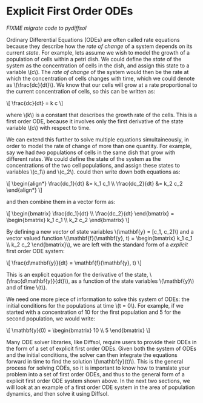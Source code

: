 # Explicit First Order ODEs

*FIXME migrate code to pydiffsol*

Ordinary Differential Equations (ODEs) are often called rate equations because they describe how the *rate of change* of a system depends on its current *state*. For example, lets assume we wish to model the growth of a population of cells within a petri dish. We could define the *state* of the system as the concentration of cells in the dish, and assign this state to a variable \\(c\\). The *rate of change* of the system would then be the rate at which the concentration of cells changes with time, which we could denote as \\(\frac{dc}{dt}\\). We know that our cells will grow at a rate proportional to the current concentration of cells, so this can be written as:

\\[
\frac{dc}{dt} = k c
\\]

where \\(k\\) is a constant that describes the growth rate of the cells. This is a first order ODE, because it involves only the first derivative of the state variable \\(c\\) with respect to time.

We can extend this further to solve multiple equations simultaineously, in order to model the rate of change of more than one quantity. For example, say we had *two* populations of cells in the same dish that grow with different rates. We could define the state of the system as the concentrations of the two cell populations, and assign these states to variables \\(c_1\\) and \\(c_2\\). could then write down both equations as:

\\[
\begin{align*}
\frac{dc_1}{dt} &= k_1 c_1  \\\\
\frac{dc_2}{dt} &= k_2 c_2
\end{align*}
\\]

and then combine them in a vector form as:

\\[
\begin{bmatrix}
\frac{dc_1}{dt} \\\\
\frac{dc_2}{dt}
\end{bmatrix} = \begin{bmatrix}
k_1 c_1 \\\\
k_2 c_2
\end{bmatrix}
\\]

By defining a new *vector* of state variables \\(\mathbf{y} = [c_1, c_2]\\) and a vector valued function \\(\mathbf{f}(\mathbf{y}, t) = \begin{bmatrix} k_1 c_1 \\\\ k_2 c_2 \end{bmatrix}\\), we are left with the standard form of a *explicit* first order ODE system:

\\[
\frac{d\mathbf{y}}{dt} = \mathbf{f}(\mathbf{y}, t)
\\]

This is an explicit equation for the derivative of the state, \\(\frac{d\mathbf{y}}{dt}\\), as a function of the state variables \\(\mathbf{y}\\) and of time \\(t\\).

We need one more piece of information to solve this system of ODEs: the initial conditions for the populations at time \\(t = 0\\). For example, if we started with a concentration of 10 for the first population and 5 for the second population, we would write:

\\[
\mathbf{y}(0) = \begin{bmatrix} 10 \\\\ 5 \end{bmatrix}
\\]

Many ODE solver libraries, like Diffsol, require users to provide their ODEs in the form of a set of explicit first order ODEs. Given both the system of ODEs and the initial conditions, the solver can then integrate the equations forward in time to find the solution \\(\mathbf{y}(t)\\). This is the general process for solving ODEs, so it is important to know how to translate your problem into a set of first order ODEs, and thus to the general form of a explicit first order ODE system shown above. In the next two sections, we will look at an example of a first order ODE system in the area of population dynamics, and then solve it using Diffsol.